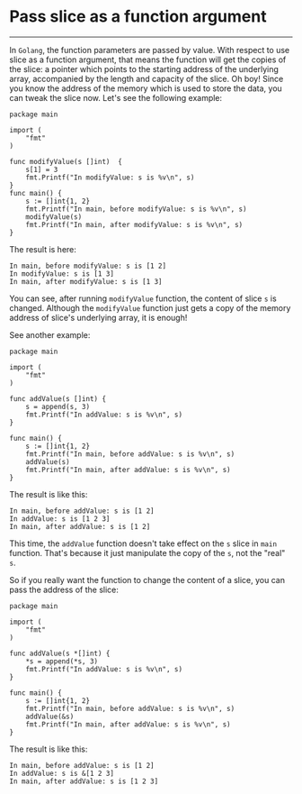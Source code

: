 # Pass slice as a function argument
----
In `Golang`, the function parameters are passed by value. With respect to use slice as a function argument, that means the function will get the copies of the slice: a pointer which points to the starting address of the underlying array, accompanied by the length and capacity of the slice. Oh boy! Since you know the address of the memory which is used to store the data, you can tweak the slice now. Let's see the following example:  

	package main
	
	import (
		"fmt"
	)
	
	func modifyValue(s []int)  {
		s[1] = 3
		fmt.Printf("In modifyValue: s is %v\n", s)
	}
	func main() {
		s := []int{1, 2}
		fmt.Printf("In main, before modifyValue: s is %v\n", s)
		modifyValue(s)
		fmt.Printf("In main, after modifyValue: s is %v\n", s)
	}
The result is here:  

	In main, before modifyValue: s is [1 2]
	In modifyValue: s is [1 3]
	In main, after modifyValue: s is [1 3]
You can see, after running `modifyValue` function, the content of slice `s` is changed. Although the `modifyValue` function just gets a copy of the memory address of slice's underlying array, it is enough!  

See another example:  

	package main
	
	import (
		"fmt"
	)
	
	func addValue(s []int) {
		s = append(s, 3)
		fmt.Printf("In addValue: s is %v\n", s)
	}
	
	func main() {
		s := []int{1, 2}
		fmt.Printf("In main, before addValue: s is %v\n", s)
		addValue(s)
		fmt.Printf("In main, after addValue: s is %v\n", s)
	}

The result is like this:  

	In main, before addValue: s is [1 2]
	In addValue: s is [1 2 3]
	In main, after addValue: s is [1 2]

This time, the `addValue` function doesn't take effect on the `s` slice in `main` function. That's because it just manipulate the copy of the `s`, not the "real" `s`.   

So if you really want the function to change the content of a slice, you can pass the address of the slice:  

	package main
	
	import (
		"fmt"
	)
	
	func addValue(s *[]int) {
		*s = append(*s, 3)
		fmt.Printf("In addValue: s is %v\n", s)
	}
	
	func main() {
		s := []int{1, 2}
		fmt.Printf("In main, before addValue: s is %v\n", s)
		addValue(&s)
		fmt.Printf("In main, after addValue: s is %v\n", s)
	}	 

The result is like this:  

	In main, before addValue: s is [1 2]
	In addValue: s is &[1 2 3]
	In main, after addValue: s is [1 2 3]
